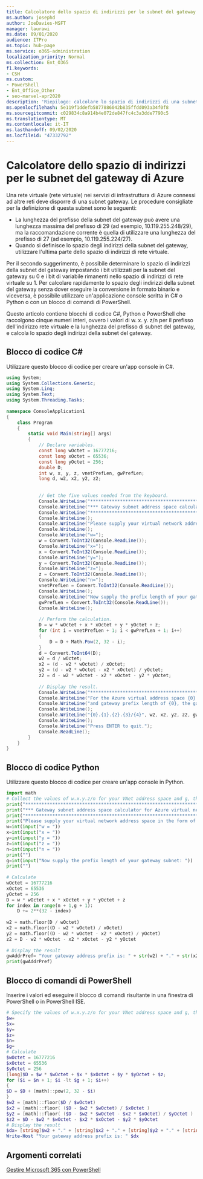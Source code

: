 ```yaml
---
title: Calcolatore dello spazio di indirizzi per le subnet del gateway di Azure
ms.author: josephd
author: JoeDavies-MSFT
manager: laurawi
ms.date: 09/01/2020
audience: ITPro
ms.topic: hub-page
ms.service: o365-administration
localization_priority: Normal
ms.collection: Ent_O365
f1.keywords:
- CSH
ms.custom:
- PowerShell
- Ent_Office_Other
- seo-marvel-apr2020
description: 'Riepilogo: calcolare lo spazio di indirizzi di una subnet del gateway di Azure con C3, Python o PowerShell.'
ms.openlocfilehash: 5e119f1ddefb5877886042b835ffdd093a34f0f8
ms.sourcegitcommit: c029834c8a914b4e072de847fc4c3a3dde7790c5
ms.translationtype: MT
ms.contentlocale: it-IT
ms.lasthandoff: 09/02/2020
ms.locfileid: "47332792"
---
```

# <a name="address-space-calculator-for-azure-gateway-subnets"></a>Calcolatore dello spazio di indirizzi per le subnet del gateway di Azure

Una rete virtuale (rete virtuale) nei servizi di infrastruttura di Azure connessi ad altre reti deve disporre di una subnet gateway. Le procedure consigliate per la definizione di questa subnet sono le seguenti:

- La lunghezza del prefisso della subnet del gateway può avere una lunghezza massima del prefisso di 29 (ad esempio, 10.119.255.248/29), ma la raccomandazione corrente è quella di utilizzare una lunghezza del prefisso di 27 (ad esempio, 10.119.255.224/27).
- Quando si definisce lo spazio degli indirizzi della subnet del gateway, utilizzare l'ultima parte dello spazio di indirizzi di rete virtuale.

Per il secondo suggerimento, è possibile determinare lo spazio di indirizzi della subnet del gateway impostando i bit utilizzati per la subnet del gateway su 0 e i bit di variabile rimanenti nello spazio di indirizzi di rete virtuale su 1. Per calcolare rapidamente lo spazio degli indirizzi della subnet del gateway senza dover eseguire la conversione in formato binario e viceversa, è possibile utilizzare un'applicazione console scritta in C# o Python o con un blocco di comandi di PowerShell.

Questo articolo contiene blocchi di codice C#, Python e PowerShell che raccolgono cinque numeri interi, ovvero i valori di w. x. y. z/n per il prefisso dell'indirizzo rete virtuale e la lunghezza del prefisso di subnet del gateway, e calcola lo spazio degli indirizzi della subnet del gateway.

## <a name="c-code-block"></a>Blocco di codice C#

Utilizzare questo blocco di codice per creare un'app console in C#.

```c#
using System; 
using System.Collections.Generic; 
using System.Linq; 
using System.Text; 
using System.Threading.Tasks; 
 
namespace ConsoleApplication1 
{ 
    class Program 
    { 
        static void Main(string[] args) 
        { 
            // Declare variables. 
            const long wOctet = 16777216;  
            const long xOctet = 65536; 
            const long yOctet = 256; 
            double D; 
            int w, x, y, z, vnetPrefLen, gwPrefLen; 
            long d, w2, x2, y2, z2; 
             
 
            // Get the five values needed from the keyboard. 
            Console.WriteLine("**************************************************************************"); 
            Console.WriteLine("*** Gateway subnet address space calculator for Azure virtual networks ***");             
            Console.WriteLine("**************************************************************************");  
            Console.WriteLine(); 
            Console.WriteLine("Please supply your virtual network address space in the form of w.x.y.z/n."); 
            Console.WriteLine(); 
            Console.WriteLine("w="); 
            w = Convert.ToInt32(Console.ReadLine()); 
            Console.WriteLine("x="); 
            x = Convert.ToInt32(Console.ReadLine()); 
            Console.WriteLine("y="); 
            y = Convert.ToInt32(Console.ReadLine()); 
            Console.WriteLine("z="); 
            z = Convert.ToInt32(Console.ReadLine()); 
            Console.WriteLine("n="); 
            vnetPrefLen = Convert.ToInt32(Console.ReadLine()); 
            Console.WriteLine(); 
            Console.WriteLine("Now supply the prefix length of your gateway subnet:"); 
            gwPrefLen = Convert.ToInt32(Console.ReadLine()); 
            Console.WriteLine(); 
 
            // Perform the calculation. 
            D = w * wOctet + x * xOctet + y * yOctet + z; 
            for (int i = vnetPrefLen + 1; i < gwPrefLen + 1; i++) 
            { 
                D = D + Math.Pow(2, 32 - i); 
            } 
            d = Convert.ToInt64(D); 
            w2 = d / wOctet; 
            x2 = (d - w2 * wOctet) / xOctet;  
            y2 = (d - w2 * wOctet - x2 * xOctet) / yOctet; 
            z2 = d - w2 * wOctet - x2 * xOctet - y2 * yOctet; 
             
            // Display the result.             
            Console.WriteLine("**************************************************************************");  
            Console.WriteLine("For the Azure virtual address space {0}.{1}.{2}.{3}/{4}", w, x, y, z, vnetPrefLen); 
            Console.WriteLine("and gateway prefix length of {0}, the gateway subnet address space is:", gwPrefLen); 
            Console.WriteLine(); 
            Console.WriteLine("{0}.{1}.{2}.{3}/{4}", w2, x2, y2, z2, gwPrefLen); 
            Console.WriteLine(); 
            Console.WriteLine("Press ENTER to quit."); 
            Console.ReadLine(); 
        } 
    } 
} 
```

## <a name="python-code-block"></a>Blocco di codice Python

Utilizzare questo blocco di codice per creare un'app console in Python.

```python
import math 
# Collect the values of w.x.y.z/n for your VNet address space and g, the prefix length of your gateway subnet 
print("**************************************************************************")  
print("*** Gateway subnet address space calculator for Azure virtual networks ***")  
print("**************************************************************************\n")   
print("Please supply your virtual network address space in the form of w.x.y.z/n.");  
w=int(input("w = ")) 
x=int(input("x = ")) 
y=int(input("y = ")) 
z=int(input("z = ")) 
n=int(input("n = ")) 
print("")  
g=int(input("Now supply the prefix length of your gateway subnet: ")) 
print("")  
 
# Calculate  
wOctet = 16777216  
xOctet = 65536  
yOctet = 256  
D = w * wOctet + x * xOctet + y * yOctet + z 
for index in range(n + 1,g + 1): 
    D += 2**(32 - index)  
 
w2 = math.floor(D / wOctet)  
x2 = math.floor((D - w2 * wOctet) / xOctet) 
y2 = math.floor((D - w2 * wOctet - x2 * xOctet) / yOctet) 
z2 = D - w2 * wOctet - x2 * xOctet - y2 * yOctet  
 
# Display the result  
gwAddrPref= "Your gateway address prefix is: " + str(w2) + "." + str(x2) + "." + str(y2) + "." + str(z2) + "/" + str(g)  
print(gwAddrPref) 
```


## <a name="powershell-command-block"></a>Blocco di comandi di PowerShell

Inserire i valori ed eseguire il blocco di comandi risultante in una finestra di PowerShell o in PowerShell ISE.

```powershell
# Specify the values of w.x.y.z/n for your VNet address space and g, the prefix length of your gateway subnet: 
$w= 
$x= 
$y= 
$z= 
$n= 
$g= 
# Calculate 
$wOctet = 16777216 
$xOctet = 65536 
$yOctet = 256 
[long]$D = $w * $wOctet + $x * $xOctet + $y * $yOctet + $z; 
for ($i = $n + 1; $i -lt $g + 1; $i++) 
{ 
$D = $D + [math]::pow(2, 32 - $i) 
} 
$w2 = [math]::floor($D / $wOctet) 
$x2 = [math]::floor( ($D - $w2 * $wOctet) / $xOctet ) 
$y2 = [math]::floor( ($D - $w2 * $wOctet - $x2 * $xOctet) / $yOctet ) 
$z2 = $D - $w2 * $wOctet - $x2 * $xOctet - $y2 * $yOctet 
# Display the result 
$dx= [string]$w2 + "." + [string]$x2 + "." + [string]$y2 + "." + [string]$z2 + "/" + [string]$g 
Write-Host "Your gateway address prefix is: " $dx
```
    
## <a name="related-topics"></a>Argomenti correlati

[Gestire Microsoft 365 con PowerShell](manage-microsoft-365-with-microsoft-365-powershell.md)


